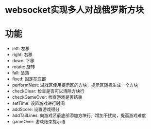 # websocket实现多人对战俄罗斯方块

# 功能
+ left: 左移
+ right: 右移 
+ down: 下移
+ rotate: 旋转
+ fall: 坠落
+ fixed: 固定在底部
+ performNext: 游戏区使用提示区的方块，提示区随机生成一个方块
+ checkClear: 检查是否可以清除方块行
+ checkGameOver:  检查游戏是否结束
+ setTime: 设置游戏进行时间
+ addScore: 设置游戏得分
+ addTailLines: 向游戏区最底部添加方块行，增加干扰向，提高游戏难度
+ gameOver: 游戏结束提示语